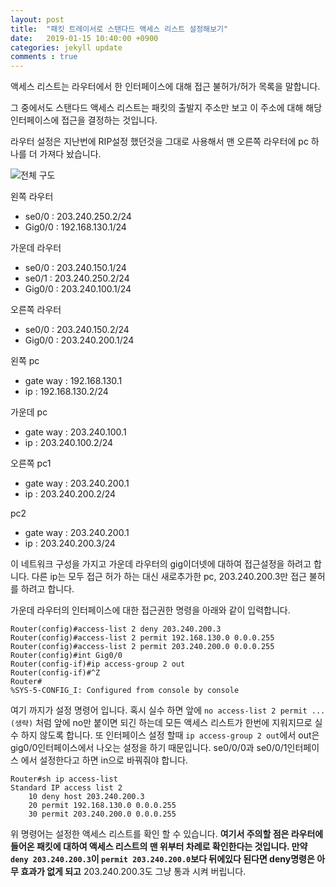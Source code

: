 ```yaml
---
layout: post
title:  "패킷 트레이서로 스탠다드 액세스 리스트 설정해보기"
date:   2019-01-15 10:40:00 +0900
categories: jekyll update
comments : true
---
```

액세스 리스트는 라우터에서 한 인터페이스에 대해 접근 불허가/허가 목록을 말합니다.

그 중에서도 스탠다드 액세스 리스트는 패킷의 출발지 주소만 보고 이 주소에 대해 해당 인터페이스에 접근을 결정하는 것입니다.

라우터 설정은 지난번에 RIP설정 했던것을 그대로 사용해서 맨 오른쪽 라우터에 pc 하나를 더 가져다 놨습니다.

![전체 구도]()

왼쪽 라우터
- se0/0 : 203.240.250.2/24
- Gig0/0 : 192.168.130.1/24

가운데 라우터
- se0/0 : 203.240.150.1/24
- se0/1 : 203.240.250.2/24
- Gig0/0 : 203.240.100.1/24

오른쪽 라우터
- se0/0 : 203.240.150.2/24
- Gig0/0 : 203.240.200.1/24

왼쪽 pc
- gate way : 192.168.130.1
- ip : 192.168.130.2/24

가운데 pc
- gate way : 203.240.100.1
- ip : 203.240.100.2/24

오른쪽 pc1
- gate way : 203.240.200.1
- ip : 203.240.200.2/24

pc2
- gate way : 203.240.200.1
- ip : 203.240.200.3/24

이 네트워크 구성을 가지고 가운데 라우터의 gig이더넷에 대하여 접근설정을 하려고 합니다. 다른 ip는 모두 접근 허가 하는 대신 새로추가한 pc, 203.240.200.3만 접근 불허를 하려고 합니다.

가운데 라우터의 인터페이스에 대한 접근권한 명령을 아래와 같이 입력합니다.

```
Router(config)#access-list 2 deny 203.240.200.3
Router(config)#access-list 2 permit 192.168.130.0 0.0.0.255
Router(config)#access-list 2 permit 203.240.200.0 0.0.0.255
Router(config)#int Gig0/0
Router(config-if)#ip access-group 2 out
Router(config-if)#^Z
Router#
%SYS-5-CONFIG_I: Configured from console by console
```
여기 까지가 설정 명령어 입니다. 혹시 실수 하면 앞에 `no access-list 2 permit ...(생략)` 처럼 앞에 no만 붙이면 되긴 하는데 모든 액세스 리스트가 한번에 지워지므로 실수 하지 않도록 합니다. 또 인터페이스 설정 할때 `ip access-group 2 out`에서 out은 gig0/0인터페이스에서 나오는 설정을 하기 때문입니다. se0/0/0과 se0/0/1인터페이스 에서 설정한다고 하면 in으로 바꿔줘야 합니다.

```
Router#sh ip access-list
Standard IP access list 2
    10 deny host 203.240.200.3
    20 permit 192.168.130.0 0.0.0.255
    30 permit 203.240.200.0 0.0.0.255
```
위 명령어는 설정한 액세스 리스트를 확인 할 수 있습니다. **여기서 주의할 점은 라우터에 들어온 패킷에 대하여 액세스 리스트의 맨 위부터 차례로 확인한다는 것입니다. 만약 `deny 203.240.200.3`이 `permit 203.240.200.0`보다 뒤에있다 된다면 deny명령은 아무 효과가 없게 되고** 203.240.200.3도 그냥 통과 시켜 버립니다. 
